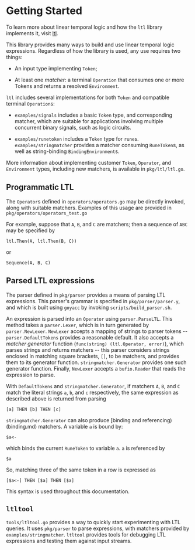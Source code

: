 # Getting Started

To learn more about linear temporal logic and how the `ltl` library implements
it, visit [ltl](ltl.md).

This library provides many ways to build and use linear temporal logic
expressions.  Regardless of how the library is used, any use requires two
things:

* An input type implementing `Token`;

* At least one *matcher*: a terminal `Operation` that consumes one or more
Tokens and returns a resolved `Environment`.

`ltl` includes several implementations for both `Token` and compatible terminal
`Operation`s:

* `examples/signals` includes a basic `Token` type, and corresponding matcher,
  which are suitable for applications involving multiple concurrent binary
  signals, such as logic circuits.

* `examples/runetoken` includes a `Token` type for `rune`s.
  `examples/stringmatcher` provides a matcher consuming `RuneToken`s, as well as
  string-binding `BindingEnvironment`s.

More information about implementing customer `Token`, `Operator`, and
`Environment` types, including new matchers, is available in `pkg/ltl/ltl.go`.

## Programmatic LTL

The `Operator`s defined in `operators/operators.go` may be directly invoked,
along with suitable matchers.  Examples of this usage are provided in
`pkg/operators/operators_test.go`

For example, suppose that `A`, `B`, and `C` are matchers; then a sequence of
`ABC` may be specified by

`ltl.Then(A, ltl.Then(B, C))`

or

`Sequence(A, B, C)`

## Parsed LTL expressions

The parser defined in `pkg/parser` provides a means of parsing LTL expressions.
This parser's grammar is specified in `pkg/parser/parser.y`, and which is built
using `goyacc` by invoking `scripts/build_parser.sh`.

An expression is parsed into an `Operator` using `parser.ParseLTL`.  This
method takes a `parser.Lexer`, which is in turn generated by `parser.NewLexer`.
`NewLexer` accepts a mapping of strings to parser tokens --
`parser.DefaultTokens` provides a reasonable default.  It also accepts a
*matcher generator* function (`func(string) (ltl.Operator, error)`), which
parses strings and returns matchers -- this parser considers strings enclosed in
matching square brackets, `[]`, to be matchers, and provides them to its
generator function.  `stringmatcher.Generator` provides one such generator
function.  Finally, `NewLexer` accepts a `bufio.Reader` that reads the
expression to parse.

With `DefaultTokens` and `stringmatcher.Generator`, if matchers `A`, `B`, and
`C` match the literal strings `a`, `b`, and `c` respectively, the same
expression as described above is returned from parsing

`[a] THEN [b] THEN [c]`

`stringmatcher.Generator` can also produce [binding and referencing)(binding.md)
matchers. A variable `a` is bound by:

`$a<-`

which binds the current `RuneToken` to variable `a`.  `a` is referenced by

`$a`

So, matching three of the same token in a row is expressed as

`[$a<-] THEN [$a] THEN [$a]`

This syntax is used throughout this documentation.

## `ltltool`

`tools/ltltool.go` provides a way to quickly start experimenting with LTL
queries.  It uses `pkg/parser` to parse expressions, with matchers provided by
`examples/stringmatcher`.  `ltltool` provides tools for debugging LTL
expressions and testing them against input streams.